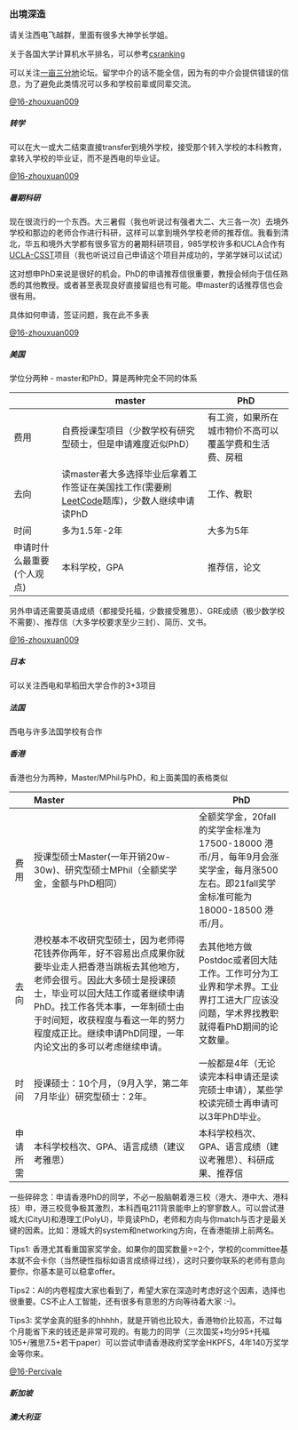 ### 出境深造

请关注西电飞越群，里面有很多大神学长学姐。

关于各国大学计算机水平排名，可以参考[csranking](http://csrankings.org/#/index?all)

可以关注[一亩三分地](https://www.1point3acres.com/bbs/)论坛。留学中介的话不能全信，因为有的中介会提供错误的信息，为了避免此类情况可以多和学校前辈或同辈交流。

[@16-zhouxuan009](https://github.com/zhouxuan009)

##### 转学

可以在大一或大二结束直接transfer到境外学校，接受那个转入学校的本科教育，拿转入学校的毕业证，而不是西电的毕业证。

[@16-zhouxuan009](https://github.com/zhouxuan009)

##### 暑期科研

现在很流行的一个东西。大三暑假（我也听说过有强者大二、大三各一次）去境外学校和那边的老师合作进行科研，这样可以拿到境外学校老师的推荐信。我看到清北，华五和境外大学都有很多官方的暑期科研项目，985学校许多和UCLA合作有[UCLA-CSST](http://csst.ucla.edu/)项目（我也听说过自己申请这个项目并成功的，学弟学妹可以试试）

这对想申PhD来说是很好的机会。PhD的申请推荐信很重要，教授会倾向于信任熟悉的其他教授。或者甚至表现良好直接留组也有可能。申master的话推荐信也会很有用。

具体如何申请，签证问题，我在此不多表

[@16-zhouxuan009](https://github.com/zhouxuan009)

##### 美国

学位分两种 - master和PhD，算是两种完全不同的体系

|                            | master                                                       | PhD                                                    |
| -------------------------- | ------------------------------------------------------------ | ------------------------------------------------------ |
| 费用                       | 自费授课型项目（少数学校有研究型硕士，但是申请难度近似PhD）  | 有工资，如果所在城市物价不高可以覆盖学费和生活费、房租 |
| 去向                       | 读master者大多选择毕业后拿着工作签证在美国找工作(需要刷[LeetCode](https://leetcode.com/)题库)，少数人继续申请读PhD | 工作、教职                                             |
| 时间                       | 多为1.5年-2年                                                | 大多为5年                                              |
| 申请时什么最重要(个人观点) | 本科学校，GPA                                                | 推荐信，论文                                           |

另外申请还需要英语成绩（都接受托福，少数接受雅思）、GRE成绩（极少数学校不需要）、推荐信（大多学校要求至少三封）、简历、文书。

[@16-zhouxuan009](https://github.com/zhouxuan009)

##### 日本

可以关注西电和早稻田大学合作的3+3项目

##### 法国

西电与许多法国学校有合作

##### 香港

香港也分为两种，Master/MPhil与PhD，和上面美国的表格类似

|          | Master                                                       | PhD                                                          |
| :------: | :----------------------------------------------------------- | ------------------------------------------------------------ |
|   费用   | 授课型硕士Master(一年开销20w-30w)、研究型硕士MPhil（全额奖学金，金额与PhD相同） | 全额奖学金，20fall的奖学金标准为17500-18000 港币/月，每年9月会涨奖学金，每月涨500左右。即21fall奖学金标准可能为18000-18500 港币/月。 |
|   去向   | 港校基本不收研究型硕士，因为老师得花钱养你两年，好不容易出点成果你就要毕业走人把香港当跳板去其他地方，老师会很亏。因此大多硕士是授课硕士，毕业可以回大陆工作或者继续申请PhD。找工作各凭本事，一年制硕士由于时间短，收获程度与看这一年的努力程度成正比。继续申请PhD同理，一年内论文出的多可以考虑继续申请。 | 去其他地方做Postdoc或者回大陆工作。工作可分为工业界和学术界。工业界打工进大厂应该没问题，学术界找教职就得看PhD期间的论文数量。 |
|   时间   | 授课硕士：10个月，（9月入学，第二年7月毕业）研究型硕士：2年。 | 一般都是4年（无论读完本科申请还是读完硕士申请），某些学校读完硕士再申请可以3年PhD毕业。 |
| 申请所需 | 本科学校档次、GPA、语言成绩（建议考雅思）                    | 本科学校档次、GPA、语言成绩（建议考雅思）、科研成果、推荐信  |

一些碎碎念：申请香港PhD的同学，不必一股脑朝着港三校（港大、港中大、港科技）申，港三校竞争极其激烈，本科西电211背景能申上的寥寥数人。可以尝试港城大(CityU)和港理工(PolyU)，毕竟读PhD，老师和方向与你match与否才是最关键的因素。比如：港城大的system和networking方向，在香港能排上前两名。

Tips1:  香港尤其看重国家奖学金。如果你的国奖数量>=2个，学校的committee基本就不会卡你（当然硬性指标如语言成绩得过线），这时只要你联系的老师有意向要你，你基本是可以稳拿offer。

Tips2：AI的内卷程度大家也看到了，希望大家在深造时考虑好这个因素，选择也很重要。CS不止人工智能，还有很多有意思的方向等待着大家 :-)。

Tips3:  奖学金真的挺多的hhhhh，就是开销也比较大，香港物价比较高，不过每个月能省下来的钱还是非常可观的。有能力的同学（三次国奖+均分95+托福105+/雅思7.5+若干paper）可以尝试申请香港政府奖学金HKPFS，4年140万奖学金等你来。

[@16-Percivale](https://github.com/Moveisthebest)

##### 新加坡

##### 澳大利亚